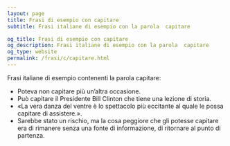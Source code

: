 ```yaml
---
layout: page
title: Frasi di esempio con capitare 
subtitle: Frasi italiane di esempio con la parola  capitare

og_title: Frasi di esempio con capitare 
og_description: Frasi italiane di esempio con la parola  capitare
og_type: website
permalink: /frasi/c/capitare.html
---
```


Frasi italiane di esempio contenenti la parola capitare:


- Poteva non capitare più un’altra occasione.
- Può capitare il Presidente Bill Clinton che tiene una lezione di storia.
- «La vera danza del ventre è lo spettacolo più eccitante al quale le possa capitare di assistere.».
- Sarebbe stato un rischio, ma la cosa peggiore che gli potesse capitare era di rimanere senza una fonte di informazione, di ritornare al punto di partenza.
